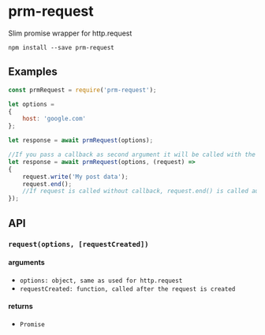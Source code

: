 # prm-request
  Slim promise wrapper for http.request

```shell
npm install --save prm-request
```

## Examples

```js
const prmRequest = require('prm-request');

let options =
{
	host: 'google.com'
};

let response = await prmRequest(options);

//If you pass a callback as second argument it will be called with the created request
let response = await prmRequest(options, (request) =>
{
	request.write('My post data');
	request.end();
	//If request is called without callback, request.end() is called automatically
});
```

## API

### `request(options, [requestCreated])`

#### arguments

- `options: object, same as used for http.request`
- `requestCreated: function, called after the request is created`  

#### returns

- `Promise`
